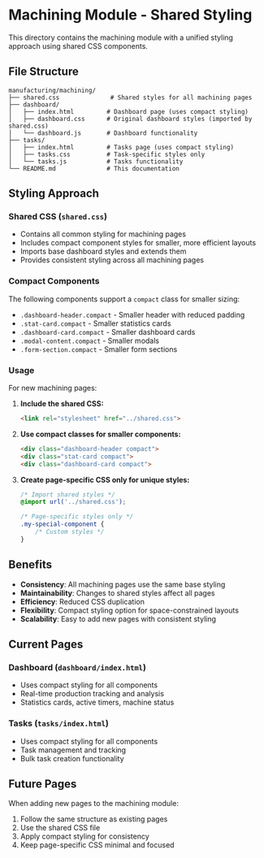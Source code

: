 # Machining Module - Shared Styling

This directory contains the machining module with a unified styling approach using shared CSS components.

## File Structure

```
manufacturing/machining/
├── shared.css              # Shared styles for all machining pages
├── dashboard/
│   ├── index.html         # Dashboard page (uses compact styling)
│   ├── dashboard.css      # Original dashboard styles (imported by shared.css)
│   └── dashboard.js       # Dashboard functionality
├── tasks/
│   ├── index.html         # Tasks page (uses compact styling)
│   ├── tasks.css          # Task-specific styles only
│   └── tasks.js           # Tasks functionality
└── README.md              # This documentation
```

## Styling Approach

### Shared CSS (`shared.css`)
- Contains all common styling for machining pages
- Includes compact component styles for smaller, more efficient layouts
- Imports base dashboard styles and extends them
- Provides consistent styling across all machining pages

### Compact Components
The following components support a `compact` class for smaller sizing:

- `.dashboard-header.compact` - Smaller header with reduced padding
- `.stat-card.compact` - Smaller statistics cards
- `.dashboard-card.compact` - Smaller dashboard cards
- `.modal-content.compact` - Smaller modals
- `.form-section.compact` - Smaller form sections

### Usage

For new machining pages:

1. **Include the shared CSS:**
   ```html
   <link rel="stylesheet" href="../shared.css">
   ```

2. **Use compact classes for smaller components:**
   ```html
   <div class="dashboard-header compact">
   <div class="stat-card compact">
   <div class="dashboard-card compact">
   ```

3. **Create page-specific CSS only for unique styles:**
   ```css
   /* Import shared styles */
   @import url('../shared.css');
   
   /* Page-specific styles only */
   .my-special-component {
       /* Custom styles */
   }
   ```

## Benefits

- **Consistency**: All machining pages use the same base styling
- **Maintainability**: Changes to shared styles affect all pages
- **Efficiency**: Reduced CSS duplication
- **Flexibility**: Compact styling option for space-constrained layouts
- **Scalability**: Easy to add new pages with consistent styling

## Current Pages

### Dashboard (`dashboard/index.html`)
- Uses compact styling for all components
- Real-time production tracking and analysis
- Statistics cards, active timers, machine status

### Tasks (`tasks/index.html`)
- Uses compact styling for all components
- Task management and tracking
- Bulk task creation functionality

## Future Pages

When adding new pages to the machining module:

1. Follow the same structure as existing pages
2. Use the shared CSS file
3. Apply compact styling for consistency
4. Keep page-specific CSS minimal and focused 